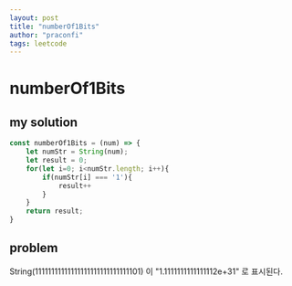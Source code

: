 ```yaml
---
layout: post
title: "numberOf1Bits"
author: "praconfi"
tags: leetcode
---
```


# numberOf1Bits

## my solution
```js
const numberOf1Bits = (num) => {
    let numStr = String(num);
    let result = 0;
    for(let i=0; i<numStr.length; i++){
        if(numStr[i] === '1'){
            result++
        }
    }
    return result;
}
```
## problem
String(11111111111111111111111111111101) 이 
"1.1111111111111112e+31" 로 표시된다.